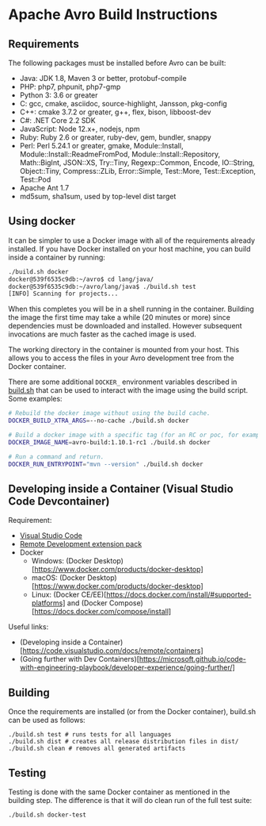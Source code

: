 # Apache Avro Build Instructions

## Requirements

The following packages must be installed before Avro can be built:

 - Java: JDK 1.8, Maven 3 or better, protobuf-compile
 - PHP: php7, phpunit, php7-gmp
 - Python 3: 3.6 or greater
 - C: gcc, cmake, asciidoc, source-highlight, Jansson, pkg-config
 - C++: cmake 3.7.2 or greater, g++, flex, bison, libboost-dev
 - C#: .NET Core 2.2 SDK
 - JavaScript: Node 12.x+, nodejs, npm
 - Ruby: Ruby 2.6 or greater, ruby-dev, gem, bundler, snappy
 - Perl: Perl 5.24.1 or greater, gmake, Module::Install,
   Module::Install::ReadmeFromPod, Module::Install::Repository,
   Math::BigInt, JSON::XS, Try::Tiny, Regexp::Common, Encode,
   IO::String, Object::Tiny, Compress::ZLib, Error::Simple,
   Test::More, Test::Exception, Test::Pod
 - Apache Ant 1.7
 - md5sum, sha1sum, used by top-level dist target

## Using docker

It can be simpler to use a Docker image with all of the requirements already
installed. If you have Docker installed on your host machine, you can build
inside a container by running:

```bash
./build.sh docker
docker@539f6535c9db:~/avro$ cd lang/java/
docker@539f6535c9db:~/avro/lang/java$ ./build.sh test
[INFO] Scanning for projects...
```

When this completes you will be in a shell running in the
container. Building the image the first time may take a while (20
minutes or more) since dependencies must be downloaded and
installed. However subsequent invocations are much faster as the
cached image is used.

The working directory in the container is mounted from your host. This
allows you to access the files in your Avro development tree from the
Docker container.

There are some additional `DOCKER_` environment variables described in 
[build.sh](./build.sh) that can be used to interact with the image using
the build script. Some examples:

```bash
# Rebuild the docker image without using the build cache.
DOCKER_BUILD_XTRA_ARGS=--no-cache ./build.sh docker

# Build a docker image with a specific tag (for an RC or poc, for example)
DOCKER_IMAGE_NAME=avro-build:1.10.1-rc1 ./build.sh docker

# Run a command and return.
DOCKER_RUN_ENTRYPOINT="mvn --version" ./build.sh docker
```

## Developing inside a Container (Visual Studio Code Devcontainer)

Requirement:
 - [Visual Studio Code](https://code.visualstudio.com/)
 - [Remote Development extension pack](https://aka.ms/vscode-remote/download/extension)
 - Docker
   - Windows: (Docker Desktop)[https://www.docker.com/products/docker-desktop]
   - macOS: (Docker Desktop)[https://www.docker.com/products/docker-desktop]
   - Linux: (Docker CE/EE)[https://docs.docker.com/install/#supported-platforms] and (Docker Compose)[https://docs.docker.com/compose/install]

Useful links:
 - (Developing inside a Container)[https://code.visualstudio.com/docs/remote/containers]
 - (Going further with Dev Containers)[https://microsoft.github.io/code-with-engineering-playbook/developer-experience/going-further/]

## Building

Once the requirements are installed (or from the Docker container),
build.sh can be used as follows:

```
./build.sh test # runs tests for all languages
./build.sh dist # creates all release distribution files in dist/
./build.sh clean # removes all generated artifacts
```

## Testing

Testing is done with the same Docker container as mentioned in the building
step. The difference is that it will do clean run of the full test suite:

```bash
./build.sh docker-test
```
